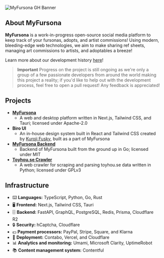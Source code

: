 ![MyFursona GH Banner](https://github.com/MyFursona-Project/.github/assets/94678583/c30748ae-8633-4ea9-978c-cd5a2ffa850a)

## About MyFursona

**MyFursona** is a work-in-progress open-source social media platform to keep track of your fursonas, adopts, and artist commissions! Using modern, bleeding-edge web technologies, we aim to make sharing ref sheets, managing art commissions to artists, and adoptables a breeze!

Learn more about our development history [here][mf-blog]!

> **Important**
> Progress on the project is still ongoing as we're only a group of a few passionate developers from around the world making this project a reality; if you'd like to help out with the development process, feel free to open a pull request! Any feedback is appreciated!

## Projects

- [**MyFursona**][mfw]
  - A web and desktop platform written in Next.js, Tailwind CSS, and Tauri; licensed under Apache-2.0
- **Biro UI**
  - An in-house design system built in React and Tailwind CSS created by [Kuroji Fusky][kf], built as a part of MyFursona
- [**MyFursona Backend**][mfb]
  - Backend of MyFursona built from the ground up in Go; licensed under MIT
- [**Toyhou.se Crawler**][thc]
  - A web crawler for scraping and parsing toyhou.se data written in Python; licensed under GPLv3

## Infrastructure

- ⌨️ **Languages:** TypeScript, Python, Go, Rust
- 🖥️ **Frontend:** Next.js, Tailwind CSS, Tauri
- 🗄️ **Backend:** FastAPI, GraphQL, PostgreSQL, Redis, Prisma, Cloudflare R2
- 🔒 **Security:** hCaptcha, Cloudflare
- 💵 **Payment processors:** PayPal, Stripe, Square, and Klarna
- 🚀 **Deployment:** Contabo, Vercel, and Cloudflare
- 📊 **Analytics and monitoring:** Umami, Microsoft Clarity, UptimeRobot
- 📚 **Content management system:** Contentful

[mf-blog]: https://blog.kurojifusky.com/post/a-new-chapter-for-myfursona
[mfw]: https://github.com/MyFursona-Project/MyFursona
[mfb]: https://github.com/MyFursona-Project/Backend
[thc]: https://github.com/MyFursona-Project/toyhouse-crawler
[kf]: https://github.com/kuroji-fusky
